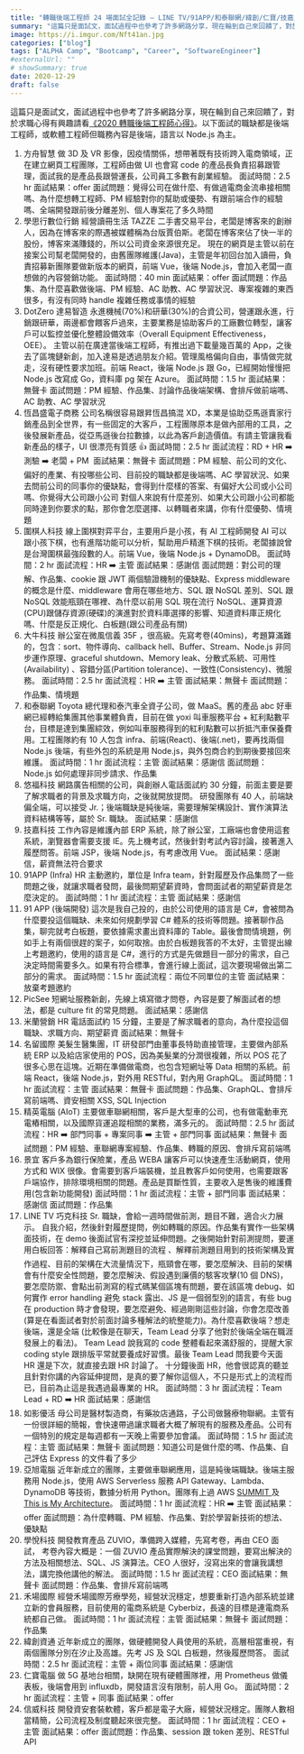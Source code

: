 ```yaml
---
title: "轉職後端工程師 24 場面試全記錄 — LINE TV/91APP/和泰聯網/緯創/仁寶/技嘉/精英/亞旭"
summary: "這篇只是面試文，面試過程中也參考了許多網路分享，現在輪到自己來回饋了，對於求職心得有興趣請看「2020 轉職後端工程師心得」。"
image: https://i.imgur.com/Nft41an.jpg
categories: ["blog"]
tags: ["ALPHA Camp", "Bootcamp", "Career", "SoftwareEngineer"]
#externalUrl: ""
# showSummary: true
date: 2020-12-29
draft: false
---
```


這篇只是面試文，面試過程中也參考了許多網路分享，現在輪到自己來回饋了，對於求職心得有興趣請看[《2020 轉職後端工程師心得》](/posts/2020-12-29-2020-career-change-reflection)。以下面試的職缺都是後端工程師，或軟體工程師但職務內容是後端，語言以 Node.js 為主。

1. 方舟智慧
   做 3D 及 VR 影像，因疫情關係，想帶著既有技術跨入電商領域，正在建立網頁工程團隊，工程師由做 UI 也會寫 code 的產品長負責招募跟管理，面試我的是產品長跟營運長，公司員工多數有創業經驗。
   面試時間：2.5 hr
   面試結果：offer
   面試問題：覺得公司在做什麼、有做過電商金流串接相關嗎、為什麼想轉工程師、PM 經驗對你的幫助或優勢、有跟前端合作的經驗嗎、全端開發跟前後分離差別、個人專案花了多久時間
2. 學思行數位行銷
   經營讀冊生活 TAZZE 二手書交易平台，老闆是博客來的創辦人，因為在博客來的際遇被媒體稱為台版賈伯斯。老闆在博客來佔了快一半的股份，博客來滿賺錢的，所以公司資金來源很充足。
   現在的網頁是主管以前在接案公司幫老闆開發的，由舊團隊維護(Java)，主管是年初回台加入讀冊，負責招募新團隊要做新版本的網頁，前端 Vue，後端 Node.js，會加入老闆一直想做的內容營銷功能。
   面試時間：40 min
   面試結果：offer
   面試問題：作品集、為什麼喜歡做後端、PM 經驗、AC 助教、AC 學習狀況、專案複雜的東西很多，有沒有同時 handle 複雜任務或事情的經驗
3. DotZero 達易智造
   永進機械(70%)和研華(30%)的合資公司，營運跟永進，行銷跟研華，兩邊都會餵客戶過來，主要業務是協助客戶的工廠數位轉型，讓客戶可以監控並優化整體設備效率（Overall Equipment Effectiveness，OEE）。
   主管以前在廣達當後端工程師，有推出過下載量幾百萬的 App，之後去了區塊鏈新創，加入達易是透過朋友介紹。管理風格偏向自由，事情做完就走，沒有硬性要求加班。前端 React，後端 Node.js 跟 Go，已經開始慢慢把 Node.js 改寫成 Go，資料庫 pg 架在 Azure。
   面試時間：1.5 hr
   面試結果：無聲卡
   面試問題：PM 經驗、作品集、討論作品後端架構、會排斥做前端嗎、AC 助教、AC 學習狀況
4. 恆昌盛電子商務
   公司名稱很容易跟昇恆昌搞混 XD，本業是協助亞馬遜賣家行銷產品到全世界，有一些固定的大客戶，工程團隊原本是做內部用的工具，之後發展新產品，從亞馬遜後台拉數據，以此為客戶創造價值。有請主管讓我看新產品的樣子，UI 很漂亮有質感 👍
   面試時間：2.5 hr
   面試流程：RD + HR ➡️ 測驗 ➡️ 老闆 + PM ️
   面試結果：無聲卡
   面試問題：PM 經驗、前公司的文化、偏好的產業、有投哪些公司、目前投的職缺都是後端嗎、AC 學習狀況、如果去問前公司的同事你的優缺點，會得到什麼樣的答案、有偏好大公司或小公司嗎、你覺得大公司跟小公司 對個人來說有什麼差別、如果大公司跟小公司都能同時達到你要求的點，那你會怎麼選擇、以轉職者來講，你有什麼優勢、情境題
5. 圍棋人科技
   線上圍棋對弈平台，主要用戶是小孩，有 AI 工程師開發 AI 可以跟小孩下棋，也有進階功能可以分析，幫助用戶精進下棋的技術。老闆據說曾是台灣圍棋最強段數的人。前端 Vue，後端 Node.js + DynamoDB。
   面試時間：2 hr
   面試流程：HR ➡️ 主管
   面試結果：感謝信
   面試問題：對公司的理解、作品集、cookie 跟 JWT 兩個驗證機制的優缺點、Express middleware 的概念是什麼、middleware 會用在哪些地方、SQL 跟 NoSQL 差別、SQL 跟 NoSQL 效能瓶頸在哪裡、為什麼以前用 SQL 現在流行 NoSQL、運算資源(CPU)跟儲存資源(硬碟)的演進對於資料庫選擇的影響、知道資料庫正規化嗎、什麼是反正規化、白板題(跟公司產品有關)
6. 大牛科技
   辦公室在微風信義 35F ，很高級。先寫考卷(40mins)，考題算滿難的，包含：sort、物件導向、callback hell、Buffer、Stream、Node.js 非同步運作原理、graceful shutdown、Memory leak、分散式系統、可用性(Availability) 、容錯分區(Partition tolerance)、一致性(Consistency)、微服務。
   面試時間：2.5 hr
   面試流程：HR ➡️ 主管
   面試結果：無聲卡
   面試問題：作品集、情境題
7. 和泰聯網
   Toyota 總代理和泰汽車全資子公司，做 MaaS。舊的產品 abc 好車網已經轉給集團其他事業體負責，目前在做 yoxi 叫車服務平台 + 紅利點數平台，目標是達到集團綜效，例如叫車服務得到的紅利點數可以折抵汽車保養費用。工程團隊約有 10 人包含 infra、前端(React)、後端(.net)，要再找兩個 Node.js 後端，有些外包的系統是用 Node.js，與外包商合約到期後要接回來維護。
   面試時間：1 hr
   面試流程：主管
   面試結果：感謝信
   面試問題：Node.js 如何處理非同步請求、作品集
8. 悠福科技
   網路廣告相關的公司，與創辦人電話面試約 30 分鐘，前面主要是要了解求職者的背景及求職方向，之後就開放提問。
   研發團隊有 40 人，前端缺偏全端，可以接受 Jr.；後端職缺是純後端，需要理解架構設計、實作演算法資料結構等等，屬於 Sr. 職缺。
   面試結果：感謝信
9. 技嘉科技
   工作內容是維護內部 ERP 系統，除了辦公室，工廠端也會使用這套系統，瀏覽器會需要支援 IE。先上機考試，然後針對考試內容討論，接著進入履歷問答。前端 JSP，後端 Node.js，有考慮改用 Vue。
   面試結果：感謝信，薪資無法符合要求
10. 91APP (Infra)
    HR 主動邀約，單位是 Infra team，針對履歷及作品集問了一些問題之後，就讓求職者發問，最後問期望薪資時，會問面試者的期望薪資是怎麼決定的。
    面試時間：1 hr
    面試流程：主管
    面試結果：感謝信
11. 91 APP (後端開發)
    這次是我自己投的，由於公司使用的語言是 C#，會被問為什麼要投這個職缺、未來如何規劃學習 C# 體系的技術等問題。接著聊作品集，聊完就考白板題，要依據需求畫出資料庫的 Table。最後會問情境題，例如手上有兩個很趕的案子，如何取捨。由於白板題我答的不太好，主管提出線上考題邀約，使用的語言是 C#，進行的方式是先做題目一部分的需求，自己決定時間需要多久。如果有符合標準，會進行線上面試，這次要現場做出第二部分的需求。
    面試時間：1.5 hr
    面試流程：兩位不同單位的主管
    面試結果：放棄考題邀約
12. PicSee
    短網址服務新創，先線上填寫徵才問卷，內容是要了解面試者的想法，都是 culture fit 的常見問題。
    面試結果：感謝信
13. 米蘭營銷
    HR 電話面試約 15 分鐘，主要是了解求職者的意向，為什麼投這個職缺、求職方向、期望薪資
    面試結果：無聲卡
14. 名留國際
    美髮生醫集團，IT 研發部門由董事長特助直接管理，主要做內部系統 ERP 以及給店家使用的 POS，因為美髮業的分潤很複雜，所以 POS 花了很多心思在這塊。近期在準備做電商，也包含短網址等 Data 相關的系統。前端 React，後端 Node.js，對外用 RESTful，對內用 GraphQL。
    面試時間：1 hr
    面試流程：主管
    面試結果：無聲卡
    面試問題：作品集、GraphQL、會排斥寫前端嗎、資安相關 XSS, SQL Injection
15. 精英電腦 (AIoT)
    主要做車聯網相關，客戶是大型車的公司，也有做電動車充電樁相關，以及國際貨運追蹤相關的業務，滿多元的。
    面試時間：2.5 hr
    面試流程：HR ➡️ 部門同事 + 專案同事 ➡️ 主管 + 部門同事
    面試結果：無聲卡
    面試問題：PM 經驗、車聯網專案經驗、作品集、轉職的原因、會排斥寫前端嗎
16. 景宜
    客戶多為銀行保險業，產品 WEBA 讓客戶可以快速產生活動網頁，使用方式和 WIX 很像。會需要到客戶端裝機，並且教客戶如何使用，也需要跟客戶端協作，排除環境相關的問題。產品是買斷性質，主要收入是售後的維護費用(包含新功能開發)
    面試時間：1 hr
    面試流程：主管 + 部門同事
    面試結果：感謝信
    面試問題：作品集
17. LINE TV 巧克科技
    Sr. 職缺，會給一週時間做前測，題目不難，適合火力展示。
    自我介紹，然後針對履歷提問，例如轉職的原因。作品集有實作一些架構面技術，在 demo 後面試官有深挖並延伸問題。之後開始針對前測提問，要運用白板回答：解釋自己寫前測題目的流程 、解釋前測題目用到的技術架構及實作過程、目前的架構在大流量情況下，瓶頸會在哪，要怎麼解決、目前的架構會有什麼安全性問題，要怎麼解決、假設遇到廉價的駭客攻擊(10 個 DNS)，要怎麼防禦、會點出前測寫的程式碼某個區塊有問題，要在該區塊 debug、如何實作 error handling 避免 stack 露出、JS 是一個弱型別的語言，有些 bug 在 production 時才會發現，要怎麼避免、經過剛剛這些討論，你會怎麼改善 (算是在看面試者對於前面討論多種解法的統整能力)。為什麼喜歡後端？想走後端，還是全端 (比較像是在聊天，Team Lead 分享了他對於後端全端在職涯發展上的看法)。
    Team Lead 說我寫的 code 整體看起來滿舒服的，提醒大家 coding style 跟排版平常就要養成好習慣。最後 Team Lead 問我要今天面 HR 還是下次，就直接去跟 HR 討論了。
    十分鐘後面 HR，他會很認真的聽並且針對你講的內容延伸提問，是真的要了解你這個人，不只是形式上的流程而已，目前為止這是我遇過最專業的 HR。
    面試時間：3 hr
    面試流程：Team Lead + RD ➡️ HR
    面試結果：感謝信
18. 如影優活
    母公司是醫材製造商，有藥妝店通路，子公司做醫療物聯網。主管有一份很詳細的簡報，會快速帶過讓求職者大概了解現有的服務及產品。公司有一個特別的規定是每週都有一天晚上需要參加會議。
    面試時間：1.5 hr
    面試流程：主管
    面試結果：無聲卡
    面試問題：知道公司是做什麼的嗎、作品集、自己評估 Express 的文件看了多少
19. 亞旭電腦
    近年新成立的團隊，主要做車聯網應用，這是純後端職缺。後端主服務用 Node.js，使用 AWS Serverless 服務 API Gateway、Lambda、DynamoDB 等技術，數據分析用 Python。團隊有上過 AWS [SUMMIT ](https://aws.amazon.com/tw/summits/taipei/on-demand/tracks/track5/)及 [This is My Architecture](https://www.facebook.com/amazonwebservices.tw/photos/a.1569886796663109/2190156867969429/?type=3)。
    面試時間：1 hr
    面試流程：HR ➡️ 主管
    面試結果：offer
    面試問題：為什麼轉職、PM 經驗、作品集、對於學習新技術的想法、優缺點
20. 學悅科技
    開發教育產品 ZUVIO，準備跨入媒體，先寫考卷，再由 CEO 面試，
    考卷內容大概是：一個 ZUVIO 產品實際解決的課堂問題，要寫出解決的方法及相關想法、SQL、JS 演算法。CEO 人很好，沒寫出來的會讓我講想法，講完換他講他的解法。
    面試時間：1.5 hr
    面試流程：CEO
    面試結果：無聲卡
    面試問題：作品集、會排斥寫前端嗎
21. 禾場國際
    經營禾場國際芳療學苑，經營狀況穩定，想要重新打造內部系統並建立新的會員服務，目前使用的電商系統是 Cyberbiz，長遠的目標是連電商系統都自己做。
    面試時間：1 hr
    面試流程：主管
    面試結果：無聲卡
    面試問題：作品集
22. 緯創資通
    近年新成立的團隊，做硬體開發人員使用的系統，高層相當重視，有兩個團隊分別在汐止及高雄。先考 JS 及 SQL 白板題，然後履歷問答。
    面試時間：2.5 hr
    面試流程：主管 + 兩位同事
    面試結果：感謝信
23. 仁寶電腦
    做 5G 基地台相關，缺開在現有硬體團隊裡，用 Prometheus 做儀表板，後端會用到 influxdb，開發語言沒有限制，前人用 Go。
    面試時間：2 hr
    面試流程：主管 + 同事
    面試結果：offer
24. 信威科技
    開發資安套裝軟體，客戶都是電子大廠，經營狀況穩定。團隊人數相當精簡，公司流程及制度聽起來很完整。
    面試時間：1 hr
    面試流程：CEO + 主管
    面試結果：offer
    面試問題：作品集、session 跟 token 差別、RESTful API
